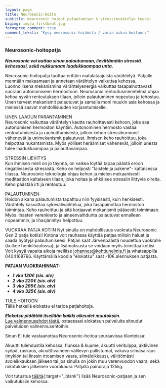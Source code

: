 ```yaml
---
layout: page
title: Neurosonic-hoito
subtitle: Neurosonic hoidot palautumisen & stressinsäätelyn tueksi
bigimg: img/a_firstbeat.jpg
formspree_comment: true
comment_teksti: "Kysy neurosonic-hoidosta / varaa aikaa hoitoon:"
---
```


### Neurosonic-hoitopatja

***Neurosonic voi auttaa sinua palautumaan, lievittämään stressiä kehossasi, sekä nukkumaan laadukkaampaa unta.***

Neurosonic hoitopatja tuottaa erittäin matalataajuista värähtelyä. Patjalle mennään makaamaan ja annetaan värähtelyn vaikuttaa kehossa. Luonnollisena mekanismina värähtelyenergia vaikuttaa tasapainottavasti suoraan autonomiseen hermostoon. Neurosonic rentoutusmenetelmä ohjaa kehoa syvän rentoutuksen tilaan, jolloin palautuminen nopeutuu ja tehostuu. Unen terveet mekanismit palautuvat ja samalla moni muukin asia kehossa ja mielessä saavat mahdollisuuden korjaantumiselle.

UNEN LAADUN PARANTAMINEN  
Neurosonic vaikuttaa värähtelyn kautta rauhoittavasti kehoon, joka saa autonomisen hermoston käyntiin. Autonominen hermosto vastaa rentoutumisesta ja rauhoittumisesta, jolloin kehon stressihormonit vähenevät ja unimekanismit palautuvat. Ihmisen keho rauhoittuu, joka helpottaa nukahtamista. Myös yölliset heräämiset vähenevät, jolloin unesta tulee laadukkaampaa ja palauttavampaa.

STRESSIN LIEVITYS  
Kun ihmisen mieli on jo täynnä, on vaikea löytää tapaa päästä eroon negatiivisesta stressistä. Keho on helposti "taistele ja pakene"- kaltaisessa tilassa. Neurosonic teknologia ohjaa kehon ja mielen mekaanisesti meditaation kaltaiseen tilaan, joka hoitaa ja ehkäisee stressiin liittyviä oireita. Keho päästää irti ja rentoutuu.

PALAUTUMINEN  
Hoidon aikana palautumista tapahtuu niin fyysisesti, kuin henkisesti. Värähtely kasvattaa sykevälivaihtelua, joka tasapainottaa hermoston toimintaa. Keho rauhoittuu ja sitä korjaavat mekanismit pääsevät toimimaan. Myös lihasten verenkierto ja aineenvaihdunta palautuvat ennalleen nopeammin, ja lihasjännitys helpottuu.

VUOKRAA PATJA KOTIIN
Nyt sinulla on mahdollisuus vuokrata Neurosonic Gen 2 patja kotiisi! Kotona voit rauhassa käyttää patjaa milloin haluat ja saada hyötyjä palautumiseesi. Patjan saat Järvenpäästä noudettua vuokralle (kulkee henkilöautossa), ja lisämaksusta se voidaan myös toimittaa kotiisi. Voit kysyä vapaita aikoja meilitse johannes@kohtiunelmia.fi ja whatsappilla 0404168796. Käyttämällä koodia "elokatsu" saat -10€ alennuksen patjasta.  

**PATJAN VUOKRAHINNAT:**
* **_1 vko 130€ (sis. alv)_**
* **_2 vko 220€ (sis. alv)_**
* **_3 vko 295€ (sis. alv)_**
* **_4 vko 325€ (sis. alv)_**

TULE HOITOON  
Tällä hetkellä elokatsu ei tarjoa patjahoitoja.  

**_Elokatsu pidättää itsellään kaikki oikeudet muutoksiin._**  
[Lue valmennusehdot tästä](/valmennusehdot), ostaessasi elokatsun palveluita sitoudut palveluiden valmennusehtoihin.

Sinun EI tule vastaanottaa Neurosonic-hoitoa seuraavissa tilanteissa:

Akuutti tulehdustila kehossa, flunssa & kuume, akuutti veritulppa, aktiivinen syöpä, raskaus, akuutttivaiheen välilevyn pullistumat, vakava silmäsairaus (mykiön tai linssin irtoamisen vaara, silmäleikkaus), välittömästi avoleikkauksen jälkeen tai jos sinulla on jokin muu verenvuodon vaara, sekä rokotuksien jälkeinen vuorokausi. Patjalla painoraja 125kg.

Voit tutustua [täältä](https://neurosonic.fi/){:target="_blank"} lisää Neurosonic-patjaan ja sen vaikutuksiin kehossa.